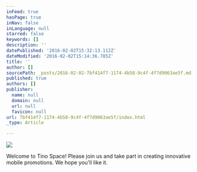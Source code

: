 ```yaml
---
inFeed: true
hasPage: true
inNav: false
inLanguage: null
starred: false
keywords: []
description: ''
datePublished: '2016-02-02T15:32:13.112Z'
dateModified: '2016-02-02T15:14:36.785Z'
title: ''
author: []
sourcePath: _posts/2016-02-02-7bf414f7-1174-4b58-9c4f-4f7d9063ae5f.md
published: true
authors: []
publisher:
  name: null
  domain: null
  url: null
  favicon: null
url: 7bf414f7-1174-4b58-9c4f-4f7d9063ae5f/index.html
_type: Article

---
```

![](https://the-grid-user-content.s3-us-west-2.amazonaws.com/757547e3-bd23-4388-8286-e0cceefd7cc1.png)

Welcome
to Tino Space!  Please join us and take part in creating
innovative mobile promotions. We hope you'll like it.
